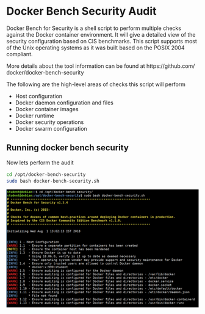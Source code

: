 # Docker Bench Security Audit

Docker Bench for Security is a shell script to perform multiple checks against the Docker container environment. It will give a detailed view of the security configuration based on CIS benchmarks. This script supports most of the Unix operating systems as it was built based on the POSIX 2004 compliant.

More details about the tool information can be found at https:/​/github.​com/​docker/docker-​bench-​security

The following are the high-level areas of checks this script will perform

* Host configuration
* Docker daemon configuration and files
* Docker container images
* Docker runtime
* Docker security operations
* Docker swarm configuration

## Running docker bench security

Now lets perform the audit

```bash
cd /opt/docker-bench-security
sudo bash docker-bench-security.sh
```

![Docker Bench Security](images/docker-bench-security.png)
